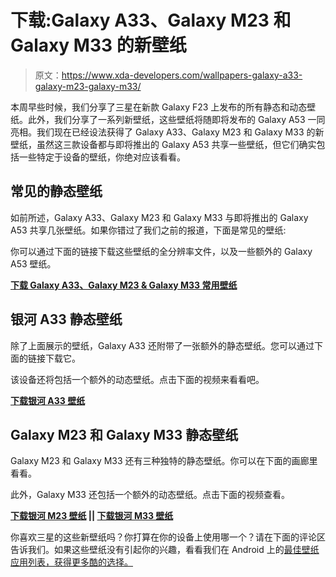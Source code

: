 # 下载:Galaxy A33、Galaxy M23 和 Galaxy M33 的新壁纸

> 原文：<https://www.xda-developers.com/wallpapers-galaxy-a33-galaxy-m23-galaxy-m33/>

本周早些时候，我们分享了三星在新款 Galaxy F23 上发布的所有静态和动态壁纸。此外，我们分享了一系列新壁纸，这些壁纸将随即将发布的 Galaxy A53 一同亮相。我们现在已经设法获得了 Galaxy A33、Galaxy M23 和 Galaxy M33 的新壁纸，虽然这三款设备都与即将推出的 Galaxy A53 共享一些壁纸，但它们确实包括一些特定于设备的壁纸，你绝对应该看看。

## 常见的静态壁纸

如前所述，Galaxy A33、Galaxy M23 和 Galaxy M33 与即将推出的 Galaxy A53 共享几张壁纸。如果你错过了我们之前的报道，下面是常见的壁纸:

你可以通过下面的链接下载这些壁纸的全分辨率文件，以及一些额外的 Galaxy A53 壁纸。

**[下载 Galaxy A33、Galaxy M23 & Galaxy M33 常用壁纸](https://www.androidfilehost.com/?fid=2981970449027570490)**

## 银河 A33 静态壁纸

除了上面展示的壁纸，Galaxy A33 还附带了一张额外的静态壁纸。您可以通过下面的链接下载它。

该设备还将包括一个额外的动态壁纸。点击下面的视频来看看吧。

**[下载银河 A33 壁纸](https://www.androidfilehost.com/?fid=2981970449027572574)**

## Galaxy M23 和 Galaxy M33 静态壁纸

Galaxy M23 和 Galaxy M33 还有三种独特的静态壁纸。你可以在下面的画廊里看看。

此外，Galaxy M33 还包括一个额外的动态壁纸。点击下面的视频查看。

**[下载银河 M23 壁纸](https://www.androidfilehost.com/?fid=2981970449027572573) || [下载银河 M33 壁纸](https://www.androidfilehost.com/?fid=2981970449027572575)**

你喜欢三星的这些新壁纸吗？你打算在你的设备上使用哪一个？请在下面的评论区告诉我们。如果这些壁纸没有引起你的兴趣，看看我们在 Android 上的[最佳壁纸应用列表，获得更多酷的选择。](https://www.xda-developers.com/best-wallpaper-background-apps/)
